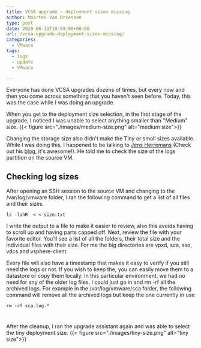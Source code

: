 ```yaml
---
title: VCSA upgrade – deployment sizes missing
author: Maarten Van Driessen
type: post
date: 2020-06-11T10:59:08+00:00
url: /vcsa-upgrade-deployment-sizes-missing/
categories:
  - VMware
tags:
  - logs
  - update
  - VMware

---
```

Everyone has done VCSA upgrades dozens of times, but every now and then you come across something that you haven't seen before. Today, this was the case while I was doing an upgrade.

When you get to the deployment size selection, in the first stage of the upgrade, I noticed I was unable to select anything smaller than "Medium" size.
{{< figure src="./images/medium-size.png" alt="medium size">}}

Changing the storage size also didn't make the Tiny or small sizes available. While I was doing this, I happened to be talking to [Jens Herremans](https://twitter.com/HerremansJens) (Check out his [blog](https://cloud-duo.com/), it's awesome!). He told me to check the size of the logs partition on the source VM.

## Checking log sizes

After opening an SSH session to the source VM and changing to the /var/log/vmware folder, I ran the following command to get a list of all files and their sizes.

```ls -lahR  < < size.txt```

I write the output to a file to make it easier to review, also this avoids having to scroll up and having parts capped off. Next, review the file with your favorite editor. You'll see a list of all the folders, their total size and the individual files with their size. For me the big directories are vpxd, sca, sso, vdcs and vsphere-client.

Every file will also have a timestamp that makes it easy to verify if you still need the logs or not. If you wish to keep the, you can easily move them to a datastore or copy them locally. In this particular environment, we had no need for any of the older log files. I could just go in and rm -rf all the archived logs. For example in the /var/log/vmware/sca folder, the following command will remove all the archived logs but keep the one currently in use

```rm -rf sca.log.*```

# 

After the cleanup, I ran the upgrade assistant again and was able to select the tiny deployment size.
{{< figure src="./images/tiny-size.png" alt="tiny size">}}